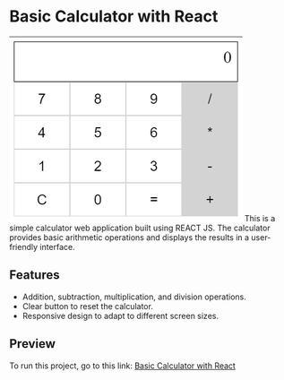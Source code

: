 # Basic Calculator with React
![Game Screenshot](https://github.com/asmnajmussakibkhan/Basic-Calculator-with-React/blob/main/Basic-Calculator-with-React-Screenshot.png)
This is a simple calculator web application built using REACT JS. The calculator provides basic arithmetic operations and displays the results in a user-friendly interface.

## Features

- Addition, subtraction, multiplication, and division operations.
- Clear button to reset the calculator.
- Responsive design to adapt to different screen sizes.

## Preview

<p>
  To run this project, go to this link: 
  <a href="https://codepen.io/asmnajmussakibkhan/pen/KKrjLWO">Basic Calculator with React</a>
</p>
